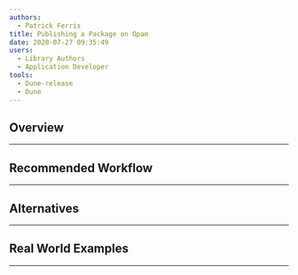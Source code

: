 ```yaml
---
authors:
  - Patrick Ferris
title: Publishing a Package on Opam
date: 2020-07-27 09:35:49
users:
  - Library Authors
  - Application Developer
tools:
  - Dune-release
  - Dune
---
```


## Overview

---

## Recommended Workflow

---

## Alternatives

---

## Real World Examples

---